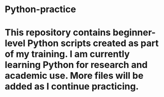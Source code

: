 # Python-practice
# This repository contains beginner-level Python scripts created as part of my training. I am currently learning Python for research and academic use. More files will be added as I continue practicing.
